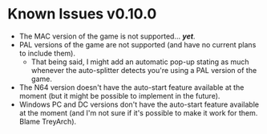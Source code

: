 # Known Issues v0.10.0
* The MAC version of the game is not supported... ***yet***.
* PAL versions of the game are not supported (and have no current plans to include them).
  * That being said, I might add an automatic pop-up stating as much whenever the auto-splitter detects you're using a PAL version of the game. 
* The N64 version doesn't have the auto-start feature available at the moment (but it might be possible to implement in the future).
* Windows PC and DC versions don't have the auto-start feature available at the moment (and I'm not sure if it's possible to make it work for them. Blame TreyArch).
